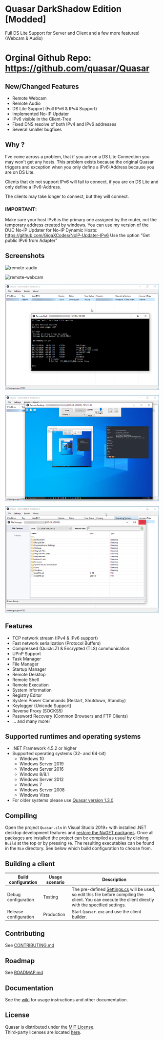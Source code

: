 # Quasar DarkShadow Edition [Modded]
Full DS Lite Support for Server and Client and a few more features! (Webcam & Audio)

# Orginal Github Repo: https://github.com/quasar/Quasar

## New/Changed Features
 * Remote Webcam
 * Remote Audio
 * DS Lite Support (Full IPv6 & IPv4 Support)
 * Implemented No-IP Updater
 * IPv6 visible in the Client-Tree
 * Fixed DNS resolve of both IPv4 and IPv6 addresses
 * Several smaller bugfixes
 
## Why ?
I've come across a problem, that if you are on a DS Lite Connection you may won't get any hosts.
This problem exists because the original Quasar triggers and exception when you only define a IPv6-Address because you are on DS Lite.

Clients that do not support IPv6 will fail to connect, if you are on DS Lite and only define a IPv6-Address.

The clients may take longer to connect, but they will connect.

### IMPORTANT: 
Make sure your host IPv6 is the primary one assigned by the router, not the temporary address created by windows.
You can use my version of the DUC No-IP Updater for No-IP Dynamic Hosts: https://github.com/GigaXCodes/NoIP-Updater-IPv6
Use the option "Get public IPv6 from Adapter" 

## Screenshots
![remote-audio](https://i.imgur.com/8ASW02Y.png)

![remote-webcam](https://i.imgur.com/gfGPIYO.png)

![remote-shell](Images/remote-shell.png)

![remote-desktop](Images/remote-desktop.png)

![remote-files](Images/remote-files.png)

## Features
* TCP network stream (IPv4 & IPv6 support)
* Fast network serialization (Protocol Buffers)
* Compressed (QuickLZ) & Encrypted (TLS) communication
* UPnP Support
* Task Manager
* File Manager
* Startup Manager
* Remote Desktop
* Remote Shell
* Remote Execution
* System Information
* Registry Editor
* System Power Commands (Restart, Shutdown, Standby)
* Keylogger (Unicode Support)
* Reverse Proxy (SOCKS5)
* Password Recovery (Common Browsers and FTP Clients)
* ... and many more!

## Supported runtimes and operating systems
* .NET Framework 4.5.2 or higher
* Supported operating systems (32- and 64-bit)
  * Windows 10
  * Windows Server 2019
  * Windows Server 2016
  * Windows 8/8.1
  * Windows Server 2012
  * Windows 7
  * Windows Server 2008
  * Windows Vista
* For older systems please use [Quasar version 1.3.0](https://github.com/quasar/Quasar/releases/tag/v1.3.0.0)

## Compiling
Open the project `Quasar.sln` in Visual Studio 2019+ with installed .NET desktop development features and [restore the NuGET packages](https://docs.microsoft.com/en-us/nuget/consume-packages/package-restore). Once all packages are installed the project can be compiled as usual by clicking `Build` at the top or by pressing `F6`. The resulting executables can be found in the `Bin` directory. See below which build configuration to choose from.

## Building a client
| Build configuration         | Usage scenario | Description
| ----------------------------|----------------|--------------
| Debug configuration         | Testing        | The pre-defined [Settings.cs](/Quasar.Client/Config/Settings.cs) will be used, so edit this file before compiling the client. You can execute the client directly with the specified settings.
| Release configuration       | Production     | Start `Quasar.exe` and use the client builder.

## Contributing
See [CONTRIBUTING.md](CONTRIBUTING.md)

## Roadmap
See [ROADMAP.md](ROADMAP.md)

## Documentation
See the [wiki](https://github.com/quasar/Quasar/wiki) for usage instructions and other documentation.

## License
Quasar is distributed under the [MIT License](LICENSE).  
Third-party licenses are located [here](Licenses).
